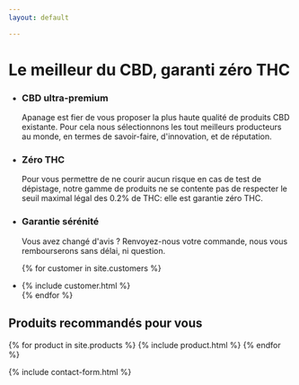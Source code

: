 ```yaml
---
layout: default

---
```

<div class="about">

<h1>Le meilleur du CBD, garanti zéro THC</h1>

<ul class="cols3 cols">
<li>
<div class="icon" style="background-image: url({{ "assets/images/best.png" | relative_url }}"></div>

<h3>CBD ultra-premium</h3>

Apanage est fier de vous proposer la plus haute qualité de produits CBD existante. Pour cela nous sélectionnons les tout meilleurs producteurs au monde, en termes de savoir-faire, d'innovation, et de réputation.

</li><li>
<div class="icon" style="background-image: url({{ "assets/images/zero-percent-thc.png" | relative_url }}"></div>

<h3>Zéro THC</h3>

Pour vous permettre de ne courir aucun risque en cas de test de dépistage, notre gamme de produits ne se contente pas de respecter le seuil maximal légal des 0.2% de THC: elle est garantie zéro THC.

</li><li>

<div class="icon" style="background-image: url({{ "assets/images/money-back.png" | relative_url }}"></div>

<h3>Garantie sérénité</h3>

Vous avez changé d'avis ? Renvoyez-nous votre commande,  nous vous rembourserons sans délai, ni question.

</li>
</ul>

<ul class="cols2 cols">

{% for customer in site.customers %}
  <li>{% include customer.html %}</li>
{% endfor %}

</ul>

<h2>Produits recommandés pour vous</h2>

</div>


{% for product in site.products %}
  {% include product.html %}
{% endfor %}

{% include contact-form.html %}
